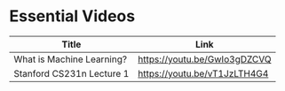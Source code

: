 # Essential Videos

| Title | Link |
|---|---|
| What is Machine Learning? | https://youtu.be/GwIo3gDZCVQ |
| Stanford CS231n Lecture 1 | https://youtu.be/vT1JzLTH4G4 |

